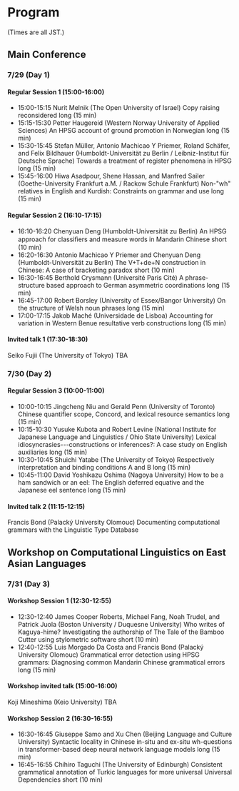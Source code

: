 # Program

(Times are all JST.)

## Main Conference

### 7/29 (Day 1)

#### Regular Session 1 (15:00-16:00)

- 15:00-15:15 Nurit Melnik (The Open University of Israel) Copy raising reconsidered long (15 min)
- 15:15-15:30 Petter Haugereid (Western Norway University of Applied Sciences) An HPSG account of ground promotion in Norwegian long (15 min)
- 15:30-15:45 Stefan Müller, Antonio Machicao Y Priemer, Roland Schäfer, and Felix Bildhauer (Humboldt-Universität zu Berlin / Leibniz-Institut für Deutsche Sprache) Towards a treatment of register phenomena in HPSG long (15 min)
- 15:45-16:00 Hiwa Asadpour, Shene Hassan, and Manfred Sailer (Goethe-University Frankfurt a.M. / Rackow Schule Frankfurt) Non-"wh" relatives in English and Kurdish: Constraints on grammar and use long (15 min)


#### Regular Session 2 (16:10-17:15)

- 16:10-16:20 Chenyuan Deng (Humboldt-Universität zu Berlin) An HPSG approach for classiﬁers and measure words in Mandarin Chinese short (10 min)
- 16:20-16:30 Antonio Machicao Y Priemer and Chenyuan Deng (Humboldt-Universität zu Berlin) The V+T+de+N construction in Chinese: A case of bracketing paradox short (10 min)
- 16:30-16:45 Berthold Crysmann (Université Paris Cité) A phrase-structure based approach to German asymmetric coordinations long (15 min)
- 16:45-17:00 Robert Borsley (University of Essex/Bangor University) On the structure of Welsh noun phrases long (15 min)
- 17:00-17:15 Jakob Maché (Universidade de Lisboa) Accounting for variation in Western Benue resultative verb constructions long (15 min)



#### Invited talk 1 (17:30-18:30)

Seiko Fujii (The University of Tokyo) TBA


### 7/30 (Day 2)

#### Regular Session 3 (10:00-11:00)

- 10:00-10:15 Jingcheng Niu and Gerald Penn (University of Toronto) Chinese quantifier scope, Concord, and lexical resource semantics long (15 min)
- 10:15-10:30 Yusuke Kubota and Robert Levine (National Institute for Japanese Language and Linguistics / Ohio State University) Lexical idiosyncrasies---constructions or inferences?: A case study on English auxiliaries long (15 min)
- 10:30-10:45 Shuichi Yatabe (The University of Tokyo) Respectively interpretation and binding conditions A and B long (15 min)
- 10:45-11:00 David Yoshikazu Oshima (Nagoya University) How to be a ham sandwich or an eel: The English deferred equative and the Japanese eel sentence long (15 min)


#### Invited talk 2 (11:15-12:15)

Francis Bond (Palacký University Olomouc) Documenting computational grammars with the Linguistic Type Database



## Workshop on Computational Linguistics on East Asian Languages

### 7/31 (Day 3)

#### Workshop Session 1 (12:30-12:55)

- 12:30-12:40 James Cooper Roberts, Michael Fang, Noah Trudel, and Patrick Juola (Boston University / Duquesne University) Who writes of Kaguya-hime? Investigating the authorship of The Tale of the Bamboo Cutter using stylometric software short (10 min)
- 12:40-12:55 Luis Morgado Da Costa and Francis Bond (Palacký University Olomouc) Grammatical error detection using HPSG grammars: Diagnosing common Mandarin Chinese grammatical errors long (15 min)



#### Workshop invited talk (15:00-16:00)

Koji Mineshima (Keio University) TBA

#### Workshop Session 2 (16:30-16:55)

- 16:30-16:45 Giuseppe Samo and Xu Chen (Beijing Language and Culture University) Syntactic locality in Chinese in-situ and ex-situ wh-questions in transformer-based deep neural network language models long (15 min)
- 16:45-16:55 Chihiro Taguchi (The University of Edinburgh) Consistent grammatical annotation of Turkic languages for more universal Universal Dependencies short (10 min)





